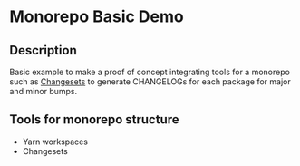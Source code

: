 # Monorepo Basic Demo

## Description

Basic example to make a proof of concept integrating tools for a monorepo such as [Changesets](https://github.com/changesets/changesets) to generate CHANGELOGs for each package for major and minor bumps.

## Tools for monorepo structure

- Yarn workspaces
- Changesets
